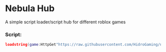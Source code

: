 # Nebula Hub
A simple script loader/script hub for different roblox games

### Script:
```lua
loadstring(game:HttpGet"https://raw.githubusercontent.com/HidroGaming/nebulahub/main/loader.lua")()

```
